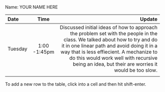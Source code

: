 Name: YOUR NAME HERE

| Date    |     Time     |                                                                                                                                                                                                                                                                                                                 Update |
|:--------|:------------:|-----------------------------------------------------------------------------------------------------------------------------------------------------------------------------------------------------------------------------------------------------------------------------------------------------------------------:|
| Tuesday | 1:00 -1:45pm | Discussed initial ideas of how to approach the problem set with the people in the class. We talked about how to try and do it in one linear path and avoid doing it in a way that is less effiecient. A mechanize to do this would work well with recursive being an idea, but their are worries it would be too slow. |
|         |              |                                                                                                                                                                                                                                                                                                                        |


To add a new row to the table, click into a cell and then hit shift-enter.